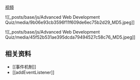 [视频](https://tongyi.aliyun.com/efficiency/doc/transcripts/gpjbqkmy7gy2nk2a?source=2)


![[_posts/base/js/Advanced Web Development Quiz/media/9b06e93cb3596f11f609de6ec75b2d29_MD5.jpeg]]


![[_posts/base/js/Advanced Web Development Quiz/media/45f52b531ae395dcda79494527c58c76_MD5.jpeg]]


## 相关资料
- [[事件机制]]
- [[addEventListener]]


